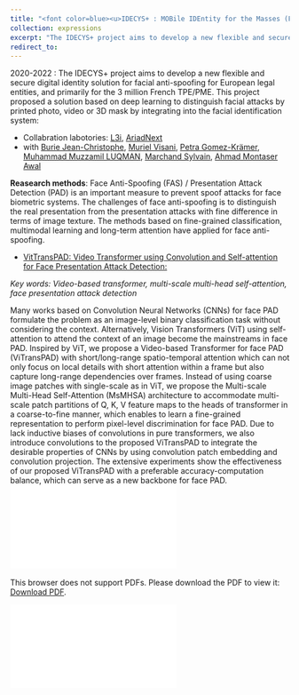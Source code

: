 ```yaml
---
title: "<font color=blue><u>IDECYS+ : MOBile IDEntity for the Masses (FUI 25)</u></font>"
collection: expressions
excerpt: "The IDECYS+ project aims to develop a new flexible and secure digital solution integrating into the facial identification system for detecting facial attacks presented by printed photo, video or 3D masks."
redirect_to: 
---
```


2020-2022 : The IDECYS+ project aims to develop a new flexible and secure digital identity solution for facial anti-spoofing for European legal entities, and primarily for the 3 million French TPE/PME. This project proposed a solution based on deep learning to distinguish facial attacks by printed photo, video or 3D mask by integrating into the facial identification system:

- Collabration labotories: [L3i](https://l3i.univ-larochelle.fr/), [AriadNext](https://www.ariadnext.com/)
- with [Burie Jean-Christophe](https://l3i.univ-larochelle.fr/Burie-Jean-Christophe-MCF-HDR), [Muriel Visani](https://pageperso.univ-lr.fr/mvisani/), [Petra Gomez-Krämer](https://pageperso.univ-lr.fr/petra.gomez/), [Muhammad Muzzamil LUQMAN](https://scholar.google.com/citations?user=ACfqR3UAAAAJ&hl=en), [Marchand Sylvain](http://sylvain-marchand.info/), [Ahmad Montaser Awal](https://scholar.google.fr/citations?user=lADqsksAAAAJ&hl=fr)

**Reasearch methods**: Face Anti-Spoofing (FAS) / Presentation Attack Detection (PAD) is an important measure to prevent spoof attacks for face biometric systems. The challenges of face anti-spoofing is to distinguish the real presentation from the presentation attacks with fine difference in terms of image texture. The methods based on fine-grained classification, multimodal learning and long-term attention have applied for face anti-spoofing. 

- [VitTransPAD: Video Transformer using Convolution and Self-attention for Face Presentation Attack Detection:](https://arxiv.org/pdf/2203.01562.pdf)

*Key words: Video-based transformer, multi-scale multi-head self-attention, face presentation attack detection*

Many works based on Convolution Neural Networks (CNNs) for face PAD formulate the problem as an image-level binary classification task without considering the context. Alternatively, Vision Transformers (ViT) using self-attention to attend the context of an image become the mainstreams in face PAD. Inspired by ViT, we propose a Video-based Transformer for face PAD (ViTransPAD) with short/long-range spatio-temporal attention which can not only focus on local details with short attention within a frame but also capture long-range dependencies over frames. Instead of using coarse image patches with single-scale as in ViT, we propose the Multi-scale Multi-Head Self-Attention (MsMHSA) architecture to accommodate multi-scale patch partitions of Q, K, V feature maps to the heads of transformer in a coarse-to-fine manner, which enables to learn a fine-grained representation to perform pixel-level discrimination for face PAD. Due to lack inductive biases of convolutions in pure transformers, we also introduce convolutions to the proposed ViTransPAD to integrate the desirable properties of CNNs by using convolution patch embedding and convolution projection. The extensive experiments show the effectiveness of our proposed ViTransPAD with a preferable accuracy-computation balance, which can serve as a new backbone for face PAD.
 <embed src="/images/fig1_architecture_multiSA_1_cropped.pdf">
     <p>This browser does not support PDFs. Please download the PDF to view it: <a href="http://yoursite.com/the.pdf">Download PDF</a>.</p>
 </embed>
![avatar](/images/fig1_architecture_multiSA_1_cropped.pdf)
   




